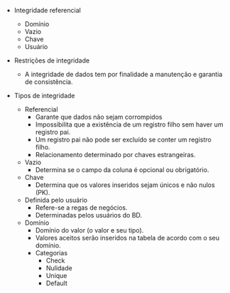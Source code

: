 - Integridade referencial
	- Domínio
	- Vazio
	- Chave
	- Usuário

- Restrições de integridade
	- A integridade de dados tem por finalidade a manutenção e garantia de consistência.

- Tipos de integridade
	- Referencial
		- Garante que dados não sejam corrompidos
		- Impossibilita que a existência de um registro filho sem haver um registro pai.
		- Um registro pai não pode ser excluído se conter um registro filho.
		- Relacionamento determinado por chaves estrangeiras.
	- Vazio
		- Determina se o campo da coluna é opcional ou obrigatório.
	- Chave
		- Determina que os valores inseridos sejam únicos e não nulos (PK).
	- Definida pelo usuário
		- Refere-se a regas de negócios.
		- Determinadas pelos usuários do BD.
	- Domínio
		- Domínio do valor (o valor e seu tipo).
		- Valores aceitos serão inseridos na tabela de acordo com o seu domínio.
		- Categorias
			- Check
			- Nulidade
			- Unique
			- Default